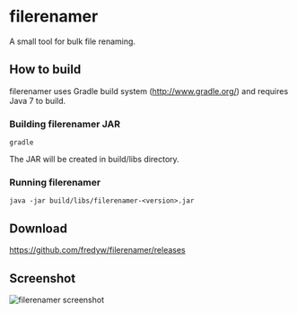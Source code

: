 filerenamer
===========

A small tool for bulk file renaming.

How to build
------------
filerenamer uses Gradle build system (http://www.gradle.org/) and requires Java 7 to build.

### Building filerenamer JAR ###
    gradle
The JAR will be created in build/libs directory.

### Running filerenamer ###
    java -jar build/libs/filerenamer-<version>.jar

Download
--------
https://github.com/fredyw/filerenamer/releases

Screenshot
----------
![filerenamer screenshot](https://raw.github.com/fredyw/filerenamer/master/screenshot.png)
